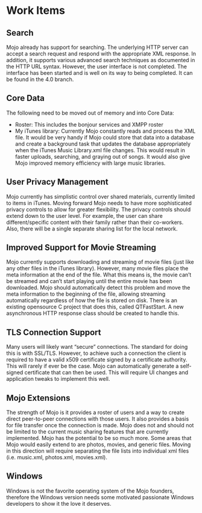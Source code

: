 # Work Items #

## Search ##

Mojo already has support for searching.  The underlying HTTP server can accept a search request and respond with the appropriate XML response.  In addition, it supports various advanced search techniques as documented in the HTTP URL syntax.  However, the user interface is not completed.  The interface has been started and is well on its way to being completed.  It can be found in the 4.0 branch.

## Core Data ##

The following need to be moved out of memory and into Core Data:

  * Roster:  This includes the bonjour services and XMPP roster
  * My iTunes library:  Currently Mojo constantly reads and process the XML file.  It would be very handy if Mojo could store that data into a database and create a background task that updates the database appropriately when the iTunes Music Library.xml file changes.  This would result in faster uploads, searching, and graying out of songs.  It would also give Mojo improved memory efficiency with large music libraries.

## User Privacy Management ##

Mojo currently has simplistic control over shared materials, currently limited to items in iTunes.  Moving forward Mojo needs to have more sophisticated privacy controls to allow for greater flexibility.  The privacy controls should extend down to the user level.  For example, the user can share different/specific content with their family rather than their co-workers.  Also, there will be a single separate sharing list for the local network.

## Improved Support for Movie Streaming ##

Mojo currently supports downloading and streaming of movie files (just like any other files in the iTunes library).  However, many movie files place the meta information at the end of the file.  What this means is, the movie can’t be streamed and can’t	start playing until the entire movie has been downloaded.  Mojo should automatically detect this problem and move the meta information to the beginning of the file, allowing streaming automatically regardless of how the file is stored on disk.  There is an existing opensource C project that does this, called QTFastStart.  A new asynchronous HTTP response class should be created to handle this.

## TLS Connection Support ##

Many users will likely want “secure” connections.  The standard for doing this is with SSL/TLS.  However, to achieve such a connection the client is required to have a valid x509 certificate signed by a certificate authority.  This will rarely if ever be the case.  Mojo can automatically generate a self-signed certificate that can then be used.  This will require UI changes and application tweaks to implement this well.

## Mojo Extensions ##

The strength of Mojo is it provides a roster of users and a way to create direct peer-to-peer connections with those users.  It also provides a basis for file transfer once the connection is made.  Mojo does not and should not be limited to the current music sharing features that are currently implemented.  Mojo has the potential to be so much more.  Some areas that Mojo would easily extend to are photos, movies, and generic files.  Moving in this direction will require separating the file lists into individual xml files (i.e. music.xml, photos.xml, movies.xml).

## Windows ##

Windows is not the favorite operating system of the Mojo founders, therefore the Windows version needs some motivated passionate Windows developers to show it the love it deserves.